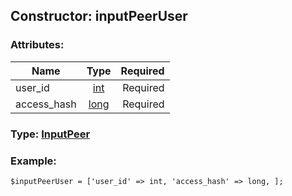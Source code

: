 ## Constructor: inputPeerUser  

### Attributes:

| Name     |    Type       | Required |
|----------|:-------------:|---------:|
|user\_id|[int](../types/int.md) | Required|
|access\_hash|[long](../types/long.md) | Required|


### Type: [InputPeer](../types/InputPeer.md)

### Example:


```
$inputPeerUser = ['user_id' => int, 'access_hash' => long, ];
```
